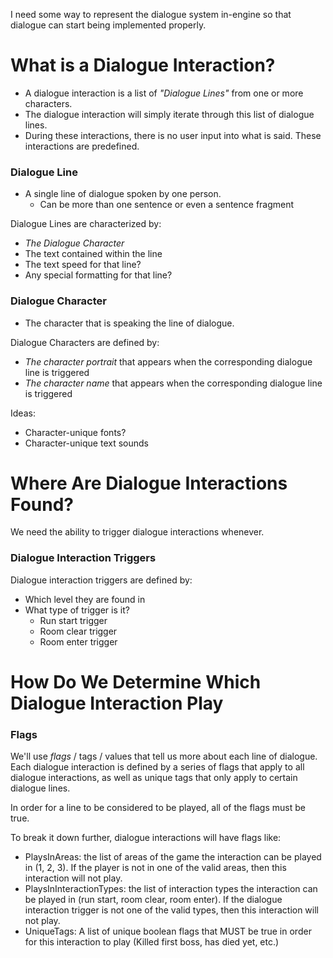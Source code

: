 I need some way to represent the dialogue system in-engine so that dialogue can start being implemented properly.
# What is a Dialogue Interaction?

- A dialogue interaction is a list of *"Dialogue Lines"* from one or more characters.
- The dialogue interaction will simply iterate through this list of dialogue lines.
- During these interactions, there is no user input into what is said. These interactions are predefined.

### Dialogue Line

- A single line of dialogue spoken by one person.
	- Can be more than one sentence or even a sentence fragment

Dialogue Lines are characterized by:
- *The Dialogue Character*
- The text contained within the line
- The text speed for that line?
- Any special formatting for that line?

### Dialogue Character
- The character that is speaking the line of dialogue.

Dialogue Characters are defined by:
- *The character portrait* that appears when the corresponding dialogue line is triggered
- *The character name* that appears when the corresponding dialogue line is triggered

Ideas:
- Character-unique fonts?
- Character-unique text sounds

# Where Are Dialogue Interactions Found?

We need the ability to trigger dialogue interactions whenever.

### Dialogue Interaction Triggers

Dialogue interaction triggers are defined by:
- Which level they are found in
- What type of trigger is it?
	- Run start trigger
	- Room clear trigger
	- Room enter trigger

# How Do We Determine Which Dialogue Interaction Play

### Flags

We'll use *flags* / tags / values that tell us more about each line of dialogue. Each dialogue interaction is defined by a series of flags that apply to all dialogue interactions, as well as unique tags that only apply to certain dialogue lines.

In order for a line to be considered to be played, all of the flags must be true.

To break it down further, dialogue interactions will have flags like:
- PlaysInAreas: the list of areas of the game the interaction can be played in (1, 2, 3). If the player is not in one of the valid areas, then this interaction will not play.
- PlaysInInteractionTypes: the list of interaction types the interaction can be played in (run start, room clear, room enter). If the dialogue interaction trigger is not one of the valid types, then this interaction will not play.
- UniqueTags: A list of unique boolean flags that MUST be true in order for this interaction to play (Killed first boss, has died yet, etc.)
